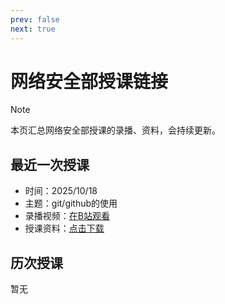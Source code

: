 ```yaml
---
prev: false
next: true
---
```


# 网络安全部授课链接

> [!NOTE]
> 本页汇总网络安全部授课的录播、资料，会持续更新。

## 最近一次授课

- 时间：2025/10/18
- 主题：git/github的使用
- 录播视频：<a class="link-button" href="https://www.bilibili.com/video/BV1FYsAzREZZ/" target="_blank" rel="noopener noreferrer" aria-label="在B站观看录播">在B站观看</a>
- 授课资料：<a class="link-button" href="https://yuna2017.lanzout.com/ik3JV38rz44h" target="_blank" rel="noopener noreferrer">点击下载</a>

## 历次授课

暂无
